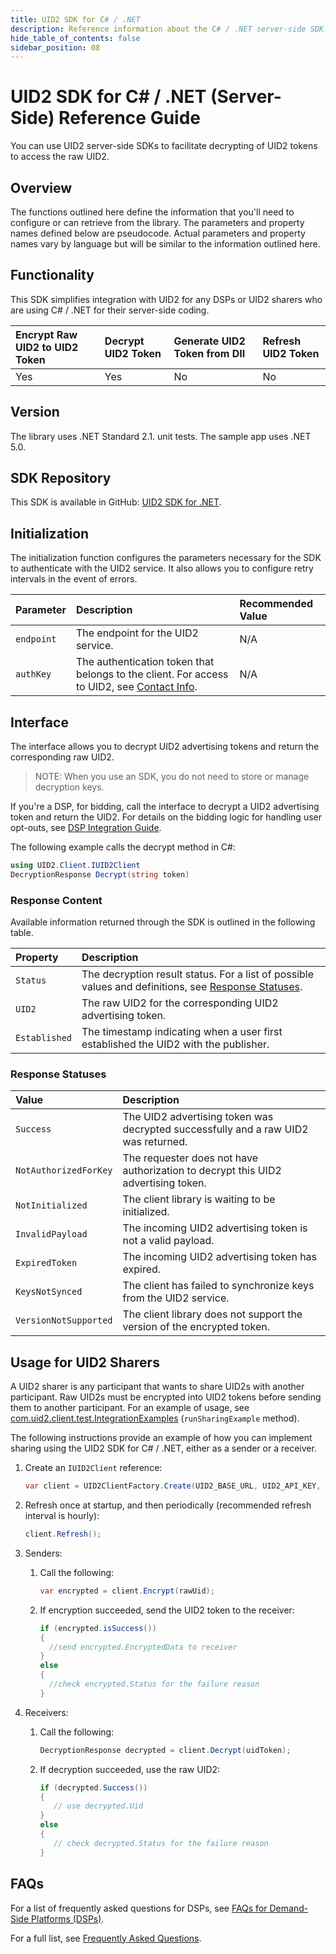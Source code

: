 ```yaml
---
title: UID2 SDK for C# / .NET
description: Reference information about the C# / .NET server-side SDK.
hide_table_of_contents: false
sidebar_position: 08
---
```


# UID2 SDK for C# / .NET (Server-Side) Reference Guide

You can use UID2 server-side SDKs to facilitate decrypting of UID2 tokens to access the raw UID2. 

<!-- This guide includes the following information:

- [Overview](#overview)
- [Functionality](#functionality)
- [Initialization](#initialization)
- [Interface](#interface)
  - [Response Content](#response-content)
  - [Response Statuses](#response-statuses)
- [FAQs](#faqs)
- [Usage for UID2 Sharers](#usage-for-uid2-sharers) -->

## Overview

The functions outlined here define the information that you'll need to configure or can retrieve from the library. The parameters and property names defined below are pseudocode. Actual parameters and property names vary by language but will be similar to the information outlined here.

## Functionality

This SDK simplifies integration with UID2 for any DSPs or UID2 sharers who are using C# / .NET for their server-side coding.

| Encrypt Raw UID2 to UID2 Token | Decrypt UID2 Token | Generate UID2 Token from DII | Refresh UID2 Token |
| :--- | :--- | :--- | :--- |
| Yes | Yes | No | No |

## Version

The library uses .NET Standard 2.1. unit tests. The sample app uses .NET 5.0.

## SDK Repository

This SDK is available in GitHub: [UID2 SDK for .NET](https://github.com/IABTechLab/uid2-client-net/blob/master/README.md).

## Initialization

The initialization function configures the parameters necessary for the SDK to authenticate with the UID2 service. It also allows you to configure retry intervals in the event of errors.

| Parameter | Description | Recommended Value |
| :--- | :--- | :--- |
| `endpoint` | The endpoint for the UID2 service. | N/A |
| `authKey` | The authentication token that belongs to the client. For access to UID2, see [Contact Info](../getting-started/gs-account-setup.md#contact-info). | N/A |

## Interface 

The interface allows you to decrypt UID2 advertising tokens and return the corresponding raw UID2. 

>NOTE: When you use an SDK, you do not need to store or manage decryption keys.

If you're a DSP, for bidding, call the interface to decrypt a UID2 advertising token and return the UID2. For details on the bidding logic for handling user opt-outs, see [DSP Integration Guide](../guides/dsp-guide.md).

The following example calls the decrypt method in C#:

```cs
using UID2.Client.IUID2Client
DecryptionResponse Decrypt(string token)
```

### Response Content

Available information returned through the SDK is outlined in the following table.

| Property | Description |
| :--- | :--- |
| `Status` | The decryption result status. For a list of possible values and definitions, see [Response Statuses](#response-statuses). |
| `UID2` | The raw UID2 for the corresponding UID2 advertising token. |
| `Established` | The timestamp indicating when a user first established the UID2 with the publisher. |

### Response Statuses

| Value | Description |
| :--- | :--- |
| `Success` | The UID2 advertising token was decrypted successfully and a raw UID2 was returned. |
| `NotAuthorizedForKey` | The requester does not have authorization to decrypt this UID2 advertising token.|
| `NotInitialized` | The client library is waiting to be initialized. |
| `InvalidPayload` | The incoming UID2 advertising token is not a valid payload. |
| `ExpiredToken` | The incoming UID2 advertising token has expired. |
| `KeysNotSynced` | The client has failed to synchronize keys from the UID2 service. |
| `VersionNotSupported` |  The client library does not support the version of the encrypted token. |

## Usage for UID2 Sharers

A UID2 sharer is any participant that wants to share UID2s with another participant. Raw UID2s must be encrypted into UID2 tokens before sending them to another participant. For an example of usage, see [com.uid2.client.test.IntegrationExamples](https://github.com/IABTechLab/uid2-client-java/blob/master/src/test/java/com/uid2/client/test/IntegrationExamples.java) (`runSharingExample` method).

The following instructions provide an example of how you can implement sharing using the UID2 SDK for C# / .NET, either as a sender or a receiver.

1. Create an ```IUID2Client``` reference:
 
    ```cs
   var client = UID2ClientFactory.Create(UID2_BASE_URL, UID2_API_KEY, UID2_SECRET_KEY);
   ```
2. Refresh once at startup, and then periodically (recommended refresh interval is hourly):

    ```cs
   client.Refresh();
    ```
3. Senders: 
   1. Call the following:

       ```cs
      var encrypted = client.Encrypt(rawUid);
      ```
   2. If encryption succeeded, send the UID2 token to the receiver:   

       ```cs
      if (encrypted.isSuccess()) 
      { 
         //send encrypted.EncryptedData to receiver
      } 
      else 
      {
         //check encrypted.Status for the failure reason
      }
      ```
4. Receivers: 
   1. Call the following:

      ```cs
      DecryptionResponse decrypted = client.Decrypt(uidToken);
      ```
   2. If decryption succeeded, use the raw UID2:
    
      ```cs
      if (decrypted.Success()) 
      {
         // use decrypted.Uid 
      } 
      else 
      {
         // check decrypted.Status for the failure reason 
      }
      ```

## FAQs

For a list of frequently asked questions for DSPs, see [FAQs for Demand-Side Platforms (DSPs)](../getting-started/gs-faqs.md#faqs-for-demand-side-platforms-dsps).

For a full list, see [Frequently Asked Questions](../getting-started/gs-faqs.md).
